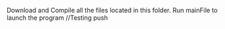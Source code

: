 Download and Compile all the files located in this folder.
Run mainFile to launch the program
//Testing push
